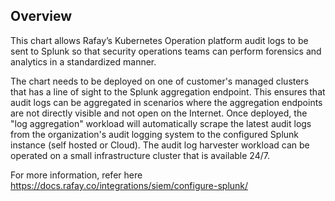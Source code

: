 ## Overview

This chart allows Rafay’s Kubernetes Operation platform audit logs to be sent to Splunk so that security operations teams can perform forensics and analytics in a standardized manner.

The chart needs to be deployed on one of customer's managed clusters that has a line of sight to the Splunk aggregation endpoint. This ensures that audit logs can be aggregated in scenarios where the aggregation endpoints are not directly visible and not open on the Internet. Once deployed, the "log aggregation" workload will automatically scrape the latest audit logs from the organization's audit logging system to the configured Splunk instance (self hosted or Cloud). The audit log harvester workload can be operated on a small infrastructure cluster that is available 24/7.

For more information, refer here <https://docs.rafay.co/integrations/siem/configure-splunk/>